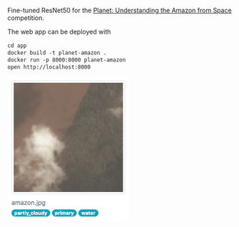 Fine-tuned ResNet50 for the [Planet: Understanding the Amazon from Space](https://www.kaggle.com/c/planet-understanding-the-amazon-from-space) competition.

The web app can be deployed with
```
cd app
docker build -t planet-amazon .
docker run -p 8000:8000 planet-amazon
open http://localhost:8000
```

![](app.png)
